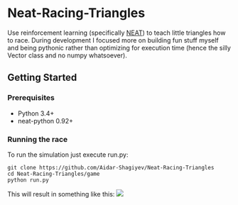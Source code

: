 # Neat-Racing-Triangles
Use reinforcement learning (specifically [NEAT](https://neat-python.readthedocs.io/en/latest/)) to teach little triangles how to race. During development I focused more on building fun stuff myself and being pythonic rather than optimizing for execution time (hence the silly Vector class and no numpy whatsoever).
## Getting Started
### Prerequisites
  * Python 3.4+
  * neat-python 0.92+
### Running the race
To run the simulation just execute run.py:
```
git clone https://github.com/Aidar-Shagiyev/Neat-Racing-Triangles
cd Neat-Racing-Triangles/game
python run.py
```
This will result in something like this:
![](race.gif)
